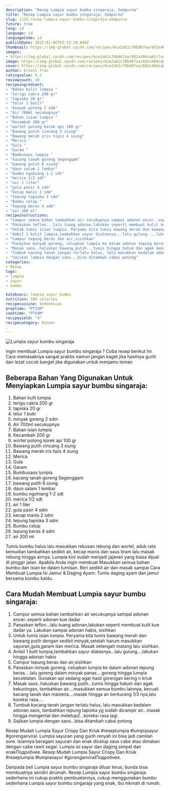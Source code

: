 ```yaml
---
description: "Resep Lumpia sayur bumbu singaraja, Sempurna"
title: "Resep Lumpia sayur bumbu singaraja, Sempurna"
slug: 1115-resep-lumpia-sayur-bumbu-singaraja-sempurna
future: true
lang: id
language: id
languageCode: id
publishDate: 2022-01-06T03:13:19.694Z 
thumbnail: https://img-global.cpcdn.com/recipes/6ce2a61c70bd67aa/682x484cq65/lumpia-sayur-bumbu-singaraja-foto-resep-utama.png
images:
- https://img-global.cpcdn.com/recipes/6ce2a61c70bd67aa/682x484cq65/lumpia-sayur-bumbu-singaraja-foto-resep-utama.png
image: https://img-global.cpcdn.com/recipes/6ce2a61c70bd67aa/682x484cq65/lumpia-sayur-bumbu-singaraja-foto-resep-utama.png
cover: https://img-global.cpcdn.com/recipes/6ce2a61c70bd67aa/682x484cq65/lumpia-sayur-bumbu-singaraja-foto-resep-utama.png
author: Ernest Tran
ratingvalue: 4.2
reviewcount: 10
recipeingredient:
- "Bahan kulit lumpia "
- "terigu cakra 200 gr"
- "tapioka 20 gr"
- "telur 1 butir"
- "minyak goreng 2 sdm"
- "Air 700ml secukupnya"
- "Bahan isian lumpia "
- "Kecambah 200 gr"
- "wortel potong korek api 100 gr"
- "Bawang putih cincang 3 siung"
- "Bawang merah iris tipis 4 siung"
- "Merica "
- "Gula "
- "Garam "
- "Bumbusaos lumpia "
- "kacang tanah goreng Segenggam"
- "bawang putih 6 siung"
- "daun salam 1 lembar"
- "bumbu ngohiang 1-2 sdt"
- "merica 1/2 sdt"
- "air 1 liter"
- "gula pasir 4 sdm"
- "kecap manis 2 sdm"
- "tepung tapioka 3 sdm"
- "Bumbu celup "
- "tepung beras 4 sdm"
- "air 200 ml"
recipeinstructions:
- "Campur semua bahan tambahkan air secukupnya sampai adonan encer..seperti adonan kue dadar"
- "Panaskan teflon...lalu tuang adonan,lakukan seperti membuat kulit kue dadar ya. Lakukan sampai adonan habis, sisihkan"
- "Untuk tumis isian lumpia. Peryama kita tumis bawang merah dan bawang putih dengan sedikit minyak,setelah harum masukkan sayuran,gula,garam dan merica. Masak setengah matang lalu sisihkan."
- "Ambil 1 kulit lumpia,tambahkan sayur diatasnya...lalu gulung....lakukan hingga adonan habis"
- "Campur tepung beras dan air,sisihkan"
- "Panaskan minyak goreng, celupkan lumpia ke dalam adonan tepung beras....lalu goreng dalam minyak panas....goreng hingga lumpia kecoklatan. Gunakan api sedang agar hasil gorengan kering n kriuk"
- "Masak saos..haluskan bawang putih...tumis hingga hatum dan agak kekuningan, tambahkan air....masukkan semua bumbu lainnya, kecuali kacang tanah dan maizena....masak hingga air berkurang 1/3 nya,lalu koreksi rasa...."
- "Tumbuk kacang tanah jangan terlalu halus, lalu masukkan kedalam adonan saos, tambahkan tepung tapioka yg sudah dicampir air...masak hingga mengental dan meletup2...koreksi rasa lagi."
- "Sajikan lumpia dengan saos...bisa ditambah cabai potong"
categories:
- Resep
tags:
- lumpia
- sayur
- bumbu

katakunci: lumpia sayur bumbu 
nutrition: 180 calories
recipecuisine: Indonesian
preptime: "PT33M"
cooktime: "PT54M"
recipeyield: "4"
recipecategory: Dinner
. 
---
```



![Lumpia sayur bumbu singaraja](https://img-global.cpcdn.com/recipes/6ce2a61c70bd67aa/682x484cq65/lumpia-sayur-bumbu-singaraja-foto-resep-utama.png)

Ingin membuat Lumpia sayur bumbu singaraja ? Coba resep berikut ini. Cara memasaknya sangat praktis namun jangan kaget jika hasilnya gurih dan lezat cocok banget jika digunakan untuk menjamu teman

<!--inarticleads1-->

## Beberapa Bahan Yang Digunakan Untuk Menyiapkan Lumpia sayur bumbu singaraja:

1. Bahan kulit lumpia 
1. terigu cakra 200 gr
1. tapioka 20 gr
1. telur 1 butir
1. minyak goreng 2 sdm
1. Air 700ml secukupnya
1. Bahan isian lumpia 
1. Kecambah 200 gr
1. wortel potong korek api 100 gr
1. Bawang putih cincang 3 siung
1. Bawang merah iris tipis 4 siung
1. Merica 
1. Gula 
1. Garam 
1. Bumbusaos lumpia 
1. kacang tanah goreng Segenggam
1. bawang putih 6 siung
1. daun salam 1 lembar
1. bumbu ngohiang 1-2 sdt
1. merica 1/2 sdt
1. air 1 liter
1. gula pasir 4 sdm
1. kecap manis 2 sdm
1. tepung tapioka 3 sdm
1. Bumbu celup 
1. tepung beras 4 sdm
1. air 200 ml

Tumis bumbu halus lalu masukkan rebusan rebung dan wortel, aduk rata kemudian tambahkan sedikit air, kecap manis dan saus tiram lalu masak rebung hingga airnya. Lumpia kini sudah menjadi jajanan yang biasa dijual di pinggir jalan. Apabila Anda ingin membuat Masukkan semua bahan bumbu dan isian ke dalam tumisan. Beri sedikit air dan masak sampai Cara Membuat Lumpia Isi Jamur &amp; Daging Ayam: Tumis daging ayam dan jamur bersama bumbu kaldu. 

<!--inarticleads2-->

## Cara Mudah Membuat Lumpia sayur bumbu singaraja:

1. Campur semua bahan tambahkan air secukupnya sampai adonan encer..seperti adonan kue dadar
1. Panaskan teflon...lalu tuang adonan,lakukan seperti membuat kulit kue dadar ya. Lakukan sampai adonan habis, sisihkan
1. Untuk tumis isian lumpia. Peryama kita tumis bawang merah dan bawang putih dengan sedikit minyak,setelah harum masukkan sayuran,gula,garam dan merica. Masak setengah matang lalu sisihkan.
1. Ambil 1 kulit lumpia,tambahkan sayur diatasnya...lalu gulung....lakukan hingga adonan habis
1. Campur tepung beras dan air,sisihkan
1. Panaskan minyak goreng, celupkan lumpia ke dalam adonan tepung beras....lalu goreng dalam minyak panas....goreng hingga lumpia kecoklatan. Gunakan api sedang agar hasil gorengan kering n kriuk
1. Masak saos..haluskan bawang putih...tumis hingga hatum dan agak kekuningan, tambahkan air....masukkan semua bumbu lainnya, kecuali kacang tanah dan maizena....masak hingga air berkurang 1/3 nya,lalu koreksi rasa....
1. Tumbuk kacang tanah jangan terlalu halus, lalu masukkan kedalam adonan saos, tambahkan tepung tapioka yg sudah dicampir air...masak hingga mengental dan meletup2...koreksi rasa lagi.
1. Sajikan lumpia dengan saos...bisa ditambah cabai potong


Resep Mudah Lumpia Sayur Crispy Dan Kriuk #reseplumpia #lumpiasayur #gorenganviral. Lumpia sayuran yang gurih renyah ini bisa jadi camilan sore. Isiannya beragam sayuran dan enak dicelup saus cabe atau dimakan dengan cabe rawit segar. Lumpia isi sayur dan daging simpel dan enakПодробнее. Resep Mudah Lumpia Sayur Crispy Dan Kriuk #reseplumpia #lumpiasayur #gorenganviralПодробнее. 

Daripada   beli  Lumpia sayur bumbu singaraja  diluar terus, bunda  bisa membuatnya sendiri dirumah. Resep  Lumpia sayur bumbu singaraja  sederhana ini cukup praktis pembuatannya, cukup menggunakan bumbu sederhana  Lumpia sayur bumbu singaraja  yang enak, ibu nikmati di rumah.
